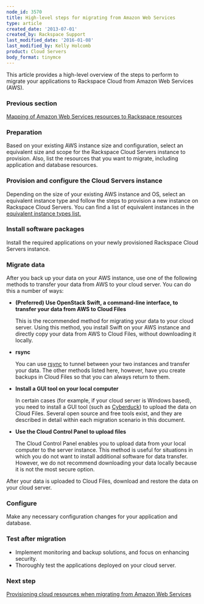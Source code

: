 ```yaml
---
node_id: 3570
title: High-level steps for migrating from Amazon Web Services
type: article
created_date: '2013-07-01'
created_by: Rackspace Support
last_modified_date: '2016-01-08'
last_modified_by: Kelly Holcomb
product: Cloud Servers
body_format: tinymce
---
```


This article provides a high-level overview of the steps to perform to
migrate your applications to Rackspace Cloud from Amazon Web Services
(AWS).

### Previous section

[Mapping of Amazon Web Services resources to Rackspace
resources](/how-to/mapping-of-amazon-web-services-resources-to-rackspace-resources)

### Preparation

Based on your existing AWS instance size and configuration, select an
equivalent size and scope for the Rackspace Cloud Servers instance to
provision. Also, list the resources that you want to migrate, including
application and database resources.

### Provision and configure the Cloud Servers instance

Depending on the size of your existing AWS instance and OS, select an
equivalent instance type and follow the steps to provision a new
instance on Rackspace Cloud Servers. You can find a list of equivalent
instances in the [equivalent instance types
list.](/how-to/mapping-of-amazon-web-services-resources-to-rackspace-resources)

### Install software packages

Install the required applications on your newly provisioned Rackspace
Cloud Servers instance.

### <span>Migrate data</span>

After you back up your data on your AWS instance, use one of the
following methods to transfer your data from AWS to your cloud server.
You can do this a number of ways:

-   **(Preferred) Use OpenStack Swift, a command-line interface, to
    transfer your data from AWS to Cloud Files**

    This is the recommended method for migrating your data to your
    cloud server. Using this method, you install Swift on your AWS
    instance and directly copy your data from AWS to Cloud Files,
    without downloading it locally.

-   **rsync**

    You can use
    [rsync](/how-to/backing-up-your-files-with-rsync)
    to tunnel between your two instances and transfer your data. The
    other methods listed here, however, have you create backups in Cloud
    Files so that you can always return to them.

-   **Install a GUI tool on your local computer**

    In certain cases (for example, if your cloud server is Windows
    based), you need to install a GUI tool (such as
    [Cyberduck](/how-to/configuring-rackspace-cloud-files-with-cyberduck))
    to upload the data on Cloud Files. Several open source and free
    tools exist, and they are described in detail within each migration
    scenario in this document.

-   **Use the Cloud Control Panel to upload files**

    The Cloud Control Panel enables you to upload data from your local
    computer to the server instance. This method is useful for
    situations in which you do not want to install additional software
    for data transfer. However, we do not recommend downloading your
    data locally because it is not the most secure option.

After your data is uploaded to Cloud Files, download and restore the
data on your cloud server.

### Configure

Make any necessary configuration changes for your application and
database.

### <span>Test after migration</span>

-   Implement monitoring and backup solutions, and focus on
    enhancing security.
-   Thoroughly test the applications deployed on your cloud server.

### Next step

[Provisioning cloud resources when migrating from Amazon Web
Services](/how-to/provisioning-cloud-resources-when-migrating-from-amazon-web-services)

